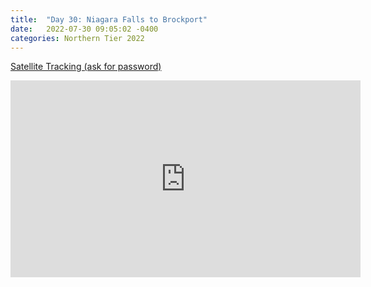 ```yaml
---
title:  "Day 30: Niagara Falls to Brockport"
date:   2022-07-30 09:05:02 -0400
categories: Northern Tier 2022
---
```


[Satellite Tracking (ask for password)](https://us0-share.explore.garmin.com/share/harveybarnhard)

<iframe width="560" height="315" src="https://www.youtube.com/embed/akKp2PoNoXg" frameborder="0" allow="autoplay; encrypted-media" allowfullscreen></iframe>

<p style="text-align: center;"><div class='strava-embed-placeholder' data-embed-type='activity' data-embed-id='7555602065'></div><script src='https://strava-embeds.com/embed.js'></script></p>
